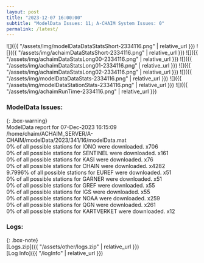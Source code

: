 ```yaml
---
layout: post
title: "2023-12-07 16:00:00"
subtitle: "ModelData Issues: 11; A-CHAIM System Issues: 0"
permalink: /latest/
---
```


![]({{ "/assets/img/modelDataDataStatsShort-2334116.png" | relative_url }})
![]({{ "/assets/img/achaimDataStatsShort-2334116.png" | relative_url }})
![]({{ "/assets/img/achaimDataStatsLong00-2334116.png" | relative_url }})
![]({{ "/assets/img/achaimDataStatsLong01-2334116.png" | relative_url }})
![]({{ "/assets/img/achaimDataStatsLong02-2334116.png" | relative_url }})
![]({{ "/assets/img/modelDataDataStats-2334116.png" | relative_url }})
![]({{ "/assets/img/modelDataStationStats-2334116.png" | relative_url }})
![]({{ "/assets/img/achaimRunTime-2334116.png" | relative_url }})


### ModelData Issues:  
  
{: .box-warning}  
 ModelData report for 07-Dec-2023 16:15:09   
 /home/chaim/ACHAIM_SERVER/A-CHAIM/modelData/2023/341/16/modelData.mat   
 0% of all possible stations for IONO were downloaded. x706   
 0% of all possible stations for SENTINEL were downloaded. x161   
 0% of all possible stations for KASI were downloaded. x76   
 0% of all possible stations for CHAIN were downloaded. x4282   
 9.7996% of all possible stations for EUREF were downloaded. x51   
 0% of all possible stations for GARNER were downloaded. x51   
 0% of all possible stations for GREF were downloaded. x55   
 0% of all possible stations for IGS were downloaded. x55   
 0% of all possible stations for NOAA were downloaded. x259   
 0% of all possible stations for QGN were downloaded. x261   
 0% of all possible stations for KARTVERKET were downloaded. x12   
  


### Logs:  
  
{: .box-note}  
[Logs.zip]({{ "/assets/other/logs.zip" | relative_url }})  
[Log Info]({{ "/logInfo" | relative_url }})  
